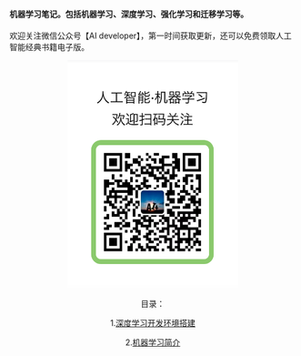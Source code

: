 #### 机器学习笔记。包括机器学习、深度学习、强化学习和迁移学习等。

欢迎关注微信公众号【AI developer】，第一时间获取更新，还可以免费领取人工智能经典书籍电子版。

<div align=center>
<div style="align: center" >
<img src="qrcode.png"   width = "300" height = "400" />
</div>

目录：

1.[深度学习开发环境搭建](深度学习开发环境搭建.md)

2.[机器学习简介](机器学习简介.md)

